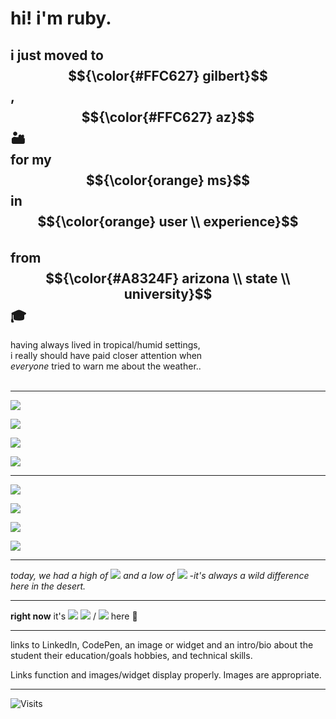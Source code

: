 # hi! i'm ruby. 


## i just moved to $${\color{#FFC627} gilbert}$$, $${\color{#FFC627} az}$$ 🏜️ <br> for my $${\color{orange} ms}$$ in $${\color{orange} user \\ experience}$$ <br> from $${\color{#A8324F} arizona \\ state \\ university}$$ 🎓


having always lived in tropical/humid settings, <br> i really should have paid closer attention when <br> *everyone* tried to warn me about the weather.. <br> <br> 

---

![](https://wttr.in/Gilbert.png?format=+High+h°F)

![](https://wttr.in/Gilbert.png?format=+Low+%l°F&u)

![](https://wttr.in/Gilbert.png?format=+High+h°F)

![](https://wttr.in/Gilbert.png?format=+Low+%l°F&m)


---

![](https://wttr.in/Gilbert.png?format=+Today:+High%+t°+Low%-t°)

![](https://wttr.in/Gilbert.png?format=🌡️+Today:+High+%M°F+/+Low+%m°F)

![](https://wttr.in/Gilbert.png?format=🌡️+Today:+High+%M°F+/+Low+%m°F)

![](https://wttr.in/Gilbert.png?format=🌡️+Today:+High+%M°C+/+Low+%m°C&m)




---

*today, we had a high of* ![](https://wttr.in/Gilbert.png?format=%t) *and a low of* ![](https://wttr.in/Gilbert.png?format=%t&u) *-it's always a wild difference here in the desert.*


---

**right now** it's <space> ![](https://wttr.in/Gilbert.png?format=%c) <space> ![](https://wttr.in/Gilbert.png?format=%t) / ![](https://wttr.in/Gilbert.png?format=%t&u) here 🫣

---

links to LinkedIn, CodePen, 
an image or widget
and an intro/bio about the student
their education/goals
hobbies, 
and technical skills. 

Links function and images/widget display properly. 
Images are appropriate.


---

![Visits](https://visitor-badge.laobi.icu/badge?page_id=rubyhassan)

